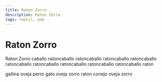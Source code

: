 ```yaml
---
title: Raton Zorro
description: Raton Zorro
tags: reptil, ave
---
```


# Raton Zorro

Raton Zorro caballo ratoncaballo ratoncaballo ratoncaballo ratoncaballo ratoncaballo ratoncaballo ratoncaballo ratoncaballo ratoncaballo raton

gallina oveja perro gato oveja zorro raton conejo oveja zorro